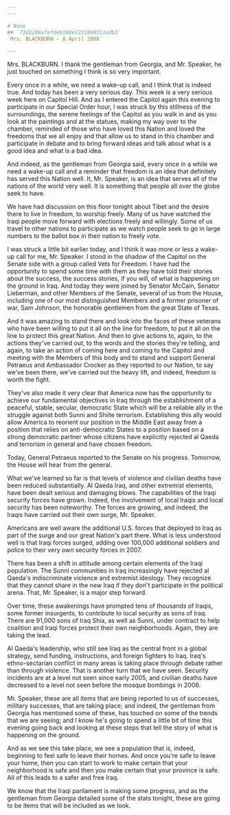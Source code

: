 ```yaml
---
---

# None
## `73d2288afefdeb188e7231890311adb3`
`Mrs. BLACKBURN — 8 April 2008`

---
```



Mrs. BLACKBURN. I thank the gentleman from Georgia, and Mr. Speaker, 
he just touched on something I think is so very important.

Every once in a while, we need a wake-up call, and I think that is 
indeed true. And today has been a very serious day. This week is a very 
serious week here on Capitol Hill. And as I entered the Capitol again 
this evening to participate in our Special Order hour, I was struck by 
this stillness of the surroundings, the serene feelings of the Capitol 
as you walk in and as you look at the paintings and at the statues, 
making my way over to the chamber, reminded of those who have loved 
this Nation and loved the freedoms that we all enjoy and that allow us 
to stand in this chamber and participate in debate and to bring forward 
ideas and talk about what is a good idea and what is a bad idea.

And indeed, as the gentleman from Georgia said, every once in a while 
we need a wake-up call and a reminder that freedom is an idea that 
definitely has served this Nation well. It, Mr. Speaker, is an idea 
that serves all of the nations of the world very well. It is something 
that people all over the globe seek to have.

We have had discussion on this floor tonight about Tibet and the 
desire there to live in freedom, to worship freely. Many of us have 
watched the Iraqi people move forward with elections freely and 
willingly. Some of us travel to other nations to participate as we 
watch people seek to go in large numbers to the ballot box in their 
nation to freely vote.

I was struck a little bit earlier today, and I think it was more or 
less a wake-up call for me, Mr. Speaker. I stood in the shadow of the 
Capitol on the Senate side with a group called Vets for Freedom. I have 
had the opportunity to spend some time with them as they have told 
their stories about the success, the success stories, if you will, of 
what is happening on the ground in Iraq. And today they were joined by 
Senator McCain, Senator Lieberman, and other Members of the Senate, 
several of us from the House, including one of our most distinguished 
Members and a former prisoner of war, Sam Johnson, the honorable 
gentlemen from the great State of Texas.

And it was amazing to stand there and look into the faces of these 
veterans who have been willing to put it all on the line for freedom, 
to put it all on the line to protect this great Nation. And then to 
give actions to, again, to the actions they've carried out, to the 
words and the stories they're telling, and again, to take an action of 
coming here and coming to the Capitol and meeting with the Members of 
this body and to stand and support General Petraeus and Ambassador 
Crocker as they reported to our Nation, to say we've been there, we've 
carried out the heavy lift, and indeed, freedom is worth the fight.

They've also made it very clear that America now has the opportunity 
to achieve our fundamental objectives in Iraq through the establishment 
of a peaceful, stable, secular, democratic State which will be a 
reliable ally in the struggle against both Sunni and Shiite terrorism. 
Establishing this ally would allow America to reorient our position in 
the Middle East away from a position that relies on anti-democratic 
States to a position based on a strong democratic partner whose 
citizens have explicitly rejected al Qaeda and terrorism in general and 
have chosen freedom.

Today, General Petraeus reported to the Senate on his progress. 
Tomorrow, the House will hear from the general.

What we've learned so far is that levels of violence and civilian 
deaths have been reduced substantially. Al Qaeda Iraq, and other 
extremist elements, have been dealt serious and damaging blows. The 
capabilities of the Iraqi security forces have grown. Indeed, the 
involvement of local Iraqis and local security has been noteworthy. The 
forces are growing, and indeed, the Iraqis have carried out their own 
surge, Mr. Speaker.

Americans are well aware the additional U.S. forces that deployed to 
Iraq as part of the surge and our great Nation's part there. What is 
less understood well is that Iraqi forces surged, adding over 100,000 
additional soldiers and police to their very own security forces in 
2007.

There has been a shift in attitude among certain elements of the 
Iraqi population. The Sunni communities in Iraq increasingly have 
rejected al Qaeda's indiscriminate violence and extremist ideology. 
They recognize that they cannot share in the new Iraq if they don't 
participate in the political arena. That, Mr. Speaker, is a major step 
forward.


Over time, these awakenings have prompted tens of thousands of 
Iraqis, some former insurgents, to contribute to local security as sons 
of Iraq. There are 91,000 sons of Iraq Shia, as well as Sunni, under 
contract to help coalition and Iraqi forces protect their own 
neighborhoods. Again, they are taking the lead.

Al Qaeda's leadership, who still see Iraq as the central front in a 
global strategy, send funding, instructions, and foreign fighters to 
Iraq. Iraq's ethno-sectarian conflict in many areas is taking place 
through debate rather than through violence. That is another turn that 
we have seen. Security incidents are at a level not seen since early 
2005, and civilian deaths have decreased to a level not seen before the 
mosque bombings in 2006.

Mr. Speaker, these are all items that are being reported to us of 
successes, military successes, that are taking place; and indeed, the 
gentleman from Georgia has mentioned some of these, has touched on some 
of the trends that we are seeing; and I know he's going to spend a 
little bit of time this evening going back and looking at these steps 
that tell the story of what is happening on the ground.



And as we see this take place, we see a population that is, indeed, 
beginning to feel safe to leave their homes. And once you're safe to 
leave your home, then you can start to work to make certain that your 
neighborhood is safe and then you make certain that your province is 
safe. All of this leads to a safer and free Iraq.

We know that the Iraqi parliament is making some progress, and as the 
gentleman from Georgia detailed some of the stats tonight, these are 
going to be items that will be included as we look.